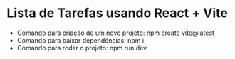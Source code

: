 # Lista de Tarefas usando React + Vite

- Comando para criação de um novo projeto: npm create vite@latest
- Comando para baixar dependências: npm i
- Comando para rodar o projeto: npm run dev
